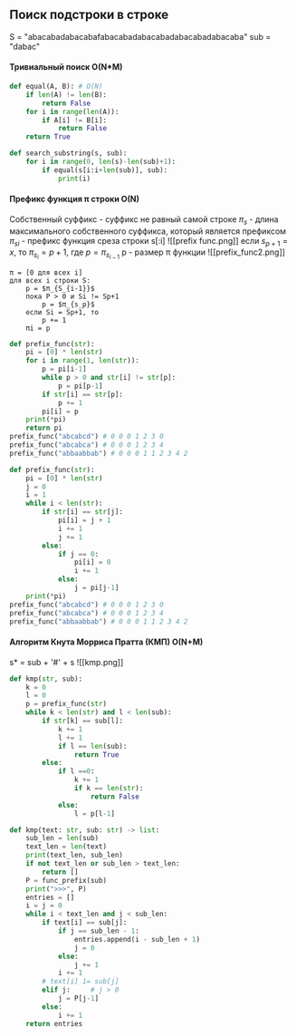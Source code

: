 ## Поиск подстроки в строке
S = "abacabadabacabafabacabadabacabadabacabadabacaba"
sub = "dabac"
#### Тривиальный поиск O(N*M)
```py
def equal(A, B): # O(N)
    if len(A) != len(B):
        return False
    for i in range(len(A)):
        if A[i] != B[i]:
            return False
    return True

def search_substring(s, sub):
    for i in range(0, len(s)-len(sub)+1):
        if equal(s[i:i+len(sub)], sub):
            print(i)
```
#### Префикс функция  π строки O(N)
Собственный суффикс - суффикс не равный самой строке
$π_s$ - длина максимального собственного суффикса, который является префиксом
$π_{si}$ - префикс функция среза строки s[:i]
![[prefix func.png]]
если $s_{p+1}=x$, то $π_{s_i}=p+1$, где $p=π_{s_{i-1}}$
p - размер π функции
![[prefix_func2.png]]
```code
π = [0 для всех i]
для всех i строки S:
    p = $π_{S_{i-1}}$
	пока P > 0 и Si != Sp+1
	    p = $π_{s_p}$
	если Si = Sp+1, то
		p += 1
	πi = p	
```
```py
def prefix_func(str):
    pi = [0] * len(str)
    for i in range(1, len(str)):
        p = pi[i-1]
        while p > 0 and str[i] != str[p]:
            p = pi[p-1]
        if str[i] == str[p]:
            p += 1
        pi[i] = p
    print(*pi)
    return pi
prefix_func("abcabcd") # 0 0 0 1 2 3 0
prefix_func("abcabca") # 0 0 0 1 2 3 4 
prefix_func("abbaabbab") # 0 0 0 1 1 2 3 4 2  
```
```py
def prefix_func(str):
    pi = [0] * len(str)
    j = 0
    i = 1
    while i < len(str):
        if str[i] == str[j]:
            pi[i] = j + 1
            i += 1
            j += 1
        else:
            if j == 0:
                pi[i] = 0
                i += 1
            else:
                j = pi[j-1]
    print(*pi)        
prefix_func("abcabcd") # 0 0 0 1 2 3 0
prefix_func("abcabca") # 0 0 0 1 2 3 4 
prefix_func("abbaabbab") # 0 0 0 1 1 2 3 4 2  
```
#### Алгоритм Кнута Морриса Пратта (КМП) O(N+M)
s* = sub + '#' + s
![[kmp.png]]
```py
def kmp(str, sub):
    k = 0
    l = 0
    p = prefix_func(str)
    while k < len(str) and l < len(sub):
        if str[k] == sub[l]:
            k += 1
            l += 1
            if l == len(sub):
                return True
        else:
            if l ==0:
                k += 1
                if k == len(str):
                    return False
            else:
                l = p[l-1]
```
```py
def kmp(text: str, sub: str) -> list:
    sub_len = len(sub)
    text_len = len(text)
    print(text_len, sub_len)
    if not text_len or sub_len > text_len:
        return []
    P = func_prefix(sub)
    print(">>>", P)
    entries = []
    i = j = 0
    while i < text_len and j < sub_len:
        if text[i] == sub[j]:
            if j == sub_len - 1:
                entries.append(i - sub_len + 1)
                j = 0
            else:
                j += 1
            i += 1
        # text[i] 1= sub[j]
        elif j:     # j > 0
            j = P[j-1]
        else:
            i += 1
    return entries
```